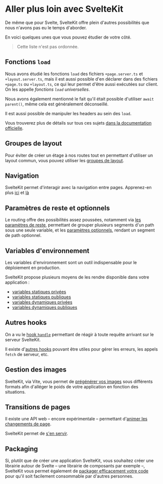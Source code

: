 # Aller plus loin avec SvelteKit

De même que pour Svelte, SvelteKit offre plein d'autres possibilités que nous n'avons pas eu le
temps d'aborder.

En voici quelques unes que vous pouvez étudier de votre côté.

> Cette liste n'est pas ordonnée.

## Fonctions `load`

Nous avons étudié les fonctions `load` des fichiers `+page.server.ts` et `+layout.server.ts`, mais
il est aussi possible d'en déclarer dans des fichiers `+page.ts` ou `+layout.ts`, ce qui leur permet
d'être aussi exécutées sur client. On les appelle _fonctions `load` universelles_.

Nous avons également mentionné le fait qu'il était possible d'utiliser `await parent()`, même cela
est généralement déconseillé.

Il est aussi possible de manipuler les headers au sein des `load`.

Vous trouverez plus de détails sur tous ces sujets [dans la documentation
officielle](https://kit.svelte.dev/docs/load).

## Groupes de layout

Pour éviter de créer un étage à nos routes tout en permettant d'utiliser un layout commun, vous
pouvez utiliser les [groupes de
layout](https://kit.svelte.dev/docs/advanced-routing#advanced-layouts-group).

## Navigation

SvelteKit permet d'interagir avec la navigation entre pages. Apprenez-en plus
[ici](https://kit.svelte.dev/docs/modules#$app-navigation) et
[là](https://kit.svelte.dev/docs/modules#$app-stores-navigating)

## Paramètres de reste et optionnels

Le routing offre des possibilités assez poussées, notamment via [les paramètres de
reste](https://kit.svelte.dev/docs/advanced-routing#rest-parameters), permettant de grouper
plusieurs segments d'un path sous une seule variable, et les [paramètres
optionnels](https://kit.svelte.dev/docs/advanced-routing#optional-parameters), rendant un segment de
path optionnel.

## Variables d'environnement

Les variables d'environnement sont un outil indispensable pour le déploiement en production.

SvelteKit propose plusieurs moyens de les rendre disponible dans votre application :

- [variables statiques privées](https://kit.svelte.dev/docs/modules#$env-static-private)
- [variables statiques publiques](https://kit.svelte.dev/docs/modules#$env-static-public)
- [variables dynamiques privées](https://kit.svelte.dev/docs/modules#$env-dynamic-private)
- [variables dynamiques publiques](https://kit.svelte.dev/docs/modules#$env-dynamic-public)

## Autres hooks

On a vu le [hook `handle`](../14_auth/04_hooks.md) permettant de réagir à toute requête arrivant sur
le serveur SvelteKit.

Il existe d'[autres hooks](https://kit.svelte.dev/docs/hooks) pouvant être utiles pour gérer les
erreurs, les appels `fetch` de serveur, etc.

## Gestion des images

SvelteKit, via Vite, vous permet de [prégénérer vos images](https://kit.svelte.dev/docs/images) sous
différents formats afin d'alléger le poids de votre application en fonction des situations.

## Transitions de pages

Il existe une API web – encore expérimentale – permettant d'[animer les changements de
page](https://developer.chrome.com/docs/web-platform/view-transitions/).

SvelteKit permet de [s'en servir](https://svelte.dev/blog/view-transitions).

## Packaging

Si, plutôt que de créer une application SvelteKit, vous souhaitez créer une librairie autour de
Svelte – une librairie de composants par exemple –, SvelteKit vous permet également de [packager
efficacement votre code](https://kit.svelte.dev/docs/packaging) pour qu'il soit facilement
consommable par d'autres personnes.
